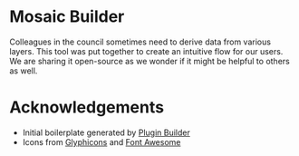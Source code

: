 # Mosaic Builder
Colleagues in the council sometimes need to derive data from various layers. This tool was put together to create an intuitive flow for our users. We are sharing it open-source as we wonder if it might be helpful to others as well.

# Acknowledgements

* Initial boilerplate generated by [Plugin Builder](http://g-sherman.github.io/Qgis-Plugin-Builder/)
* Icons from [Glyphicons](https://glyphicons.com) and [Font Awesome](https://fontawesome.com)
